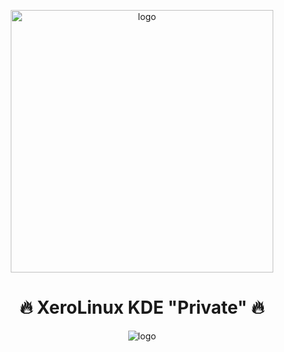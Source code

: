 <p align="center">
    <img width="420" src="https://i.imgur.com/QWqMIsr.png" alt="logo">
</p>

<h1 align="center">🔥 XeroLinux KDE "Private" 🔥</h1>

<p align="center">
    <img src="https://i.imgur.com/qvFuDYO.png" alt="logo">
</p>
